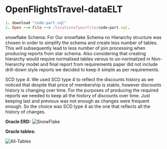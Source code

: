 # OpenFlightsTravel-dataELT
```ruby
1. download "code-part.sql"
2. Open --> File --> /locationofyourfile/code-part.sql. 
```

snowflake Schema: 
For Our snowflake Schema no Hierarchy structure was chosen in order to simplify the schema and create less number of tables. This will subsequently lead to less number of join processing when producing reports from star schema. Also considering that creating hierarchy would require normalised tables versus to un-normalized in Non-hierarchy model and final report from requirements paper did not include drill-down style reports we decided to keep it simple as per requirements.

SCD type 4:
We used SCD type 4 to reflect the discounts history as we noticed that despite that price of membership is stable, however discounts history is changing over time. For the purposes of producing the required reports we needed to keep all the history of discounts over time. Just keeping last and previous was not enough as changes were frequent enough. So the choice was SCD type 4 as the one that reflects all the history of changes. 


**Oracle ERD:**
![SnowFlake](https://user-images.githubusercontent.com/44200835/65380984-b36ada00-dd2a-11e9-80de-d444b18fb9b2.png)








**Oracle tables:**















![All-Tables](https://user-images.githubusercontent.com/44200835/65380985-b960bb00-dd2a-11e9-95de-339d7b554fee.png)

